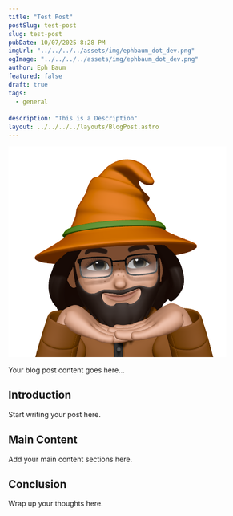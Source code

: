 ```yaml
---
title: "Test Post"
postSlug: test-post
slug: test-post
pubDate: 10/07/2025 8:28 PM
imgUrl: "../../../../assets/img/ephbaum_dot_dev.png"
ogImage: "../../../../assets/img/ephbaum_dot_dev.png"
author: Eph Baum
featured: false
draft: true
tags:
  - general

description: "This is a Description"
layout: ../../../../layouts/BlogPost.astro
---
```


![Featured Image](../../../../assets/img/ephbaum_dot_dev.png)

Your blog post content goes here...

## Introduction

Start writing your post here.

## Main Content

Add your main content sections here.

## Conclusion

Wrap up your thoughts here.
